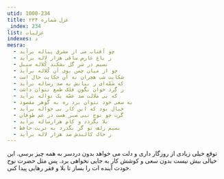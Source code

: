 ```yaml
---
utid: 1000-234
title: غزل شماره ۲۳۴
_index: 234
list: غزلیات
indexes: د
mesra:
  - چو آفتاب می از مشرق پیاله برآید
  - ز باغ عارض ساقی هزار لاله برآید
  - نسیم در سَرِ گل بشکند کُلاله سنبل
  - چو از میان چمن بوی آن کُلاله برآید
  - شکایت شب هجران نه آن حکایت حال است
  - که شَمّه‌ای ز بیانش به صد رساله برآید
  - ز گِرد خوان نگونِ فلک طمع نتوان داشت
  - که بی ملالت صد غصّه یک نواله برآید
  - به سعی خود نتوان برد ره به گوهر مقصود
  - خیال بود که این کار بی حواله برآید
  - گرت چو نوح نبی صبر هست در غم طوفان
  - بلا بگردد و کامِ هزارساله برآید
  - نسیم زلف تو گر بگذرد به تربت حافظ
  - ز خاک کالبدش صد هزار لاله برآید
---
```

توقع خیلی زیادی از روزگار داری و دلت می خواهد بدون دردسر به همه چیز برسی. این خیالی بیش نیست بدون سعی و کوشش کار به جایی نخواهی برد. پس مثل حضرت نوح خودت آینده ات را بساز تا بلا و فقر رهایی پیدا کنی.
